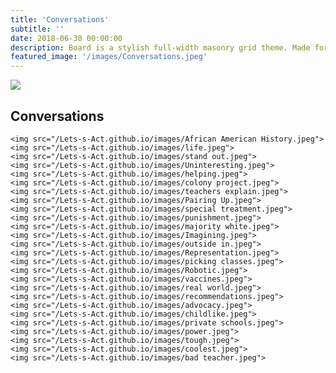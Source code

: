 ```yaml
---
title: 'Conversations'
subtitle: ''
date: 2018-06-30 00:00:00
description: Board is a stylish full-width masonry grid theme. Made for designers, artists, photographers and developers to show off their best work.
featured_image: '/images/Conversations.jpeg'
---
```


![](/Lets-s-Act.github.io/images/Conversations.jpeg)

## Conversations

<div class="gallery" data-columns="3">
    
    <img src="/Lets-s-Act.github.io/images/African American History.jpeg">
    <img src="/Lets-s-Act.github.io/images/life.jpeg">    
    <img src="/Lets-s-Act.github.io/images/stand out.jpeg">    
    <img src="/Lets-s-Act.github.io/images/Uninteresting.jpeg">    
    <img src="/Lets-s-Act.github.io/images/helping.jpeg"> 
    <img src="/Lets-s-Act.github.io/images/colony project.jpeg">
    <img src="/Lets-s-Act.github.io/images/teachers explain.jpeg">
    <img src="/Lets-s-Act.github.io/images/Pairing Up.jpeg">
    <img src="/Lets-s-Act.github.io/images/special treatment.jpeg">
    <img src="/Lets-s-Act.github.io/images/punishment.jpeg">
    <img src="/Lets-s-Act.github.io/images/majority white.jpeg">    
    <img src="/Lets-s-Act.github.io/images/Imagining.jpeg">
    <img src="/Lets-s-Act.github.io/images/outside in.jpeg">    
    <img src="/Lets-s-Act.github.io/images/Representation.jpeg">    
    <img src="/Lets-s-Act.github.io/images/picking classes.jpeg">    
    <img src="/Lets-s-Act.github.io/images/Robotic.jpeg">
    <img src="/Lets-s-Act.github.io/images/vaccines.jpeg">
    <img src="/Lets-s-Act.github.io/images/real world.jpeg">
    <img src="/Lets-s-Act.github.io/images/recommendations.jpeg">
    <img src="/Lets-s-Act.github.io/images/advocacy.jpeg">
    <img src="/Lets-s-Act.github.io/images/childlike.jpeg">
    <img src="/Lets-s-Act.github.io/images/private schools.jpeg">
    <img src="/Lets-s-Act.github.io/images/power.jpeg">  
    <img src="/Lets-s-Act.github.io/images/tough.jpeg">
    <img src="/Lets-s-Act.github.io/images/coolest.jpeg">
    <img src="/Lets-s-Act.github.io/images/bad teacher.jpeg">

</div>